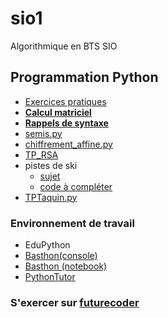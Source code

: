 # sio1
Algorithmique en BTS SIO

## Programmation Python
* [Exercices pratiques](https://pratique.forge.apps.education.fr/balayage/1-lecture_tab/)
* [**Calcul matriciel**](https://notebook.basthon.fr/?from=https://raw.githubusercontent.com/thfruchart/sio1/refs/heads/main/ProduitMat.ipynb)
* [**Rappels de syntaxe**](MementoPython.pdf)
* [semis.py](semis.py)
* [chiffrement_affine.py](chiffrement_affine.py)
* [TP_RSA](https://notebook.basthon.fr/?from=https://raw.githubusercontent.com/thfruchart/sio1/refs/heads/main/TP_RSA.ipynb)
* pistes de ski
  - [sujet](Pistes_de_ski/PistesSKI.pdf)
  - [code à compléter](Pistes_de_ski/SKI_TP.py)
* [TPTaquin.py](TPTaquin.py)



### Environnement de travail
* EduPython
* [Basthon(console)](https://console.basthon.fr/) 
* [Basthon (notebook)](https://notebook.basthon.fr/)
* [PythonTutor](https://pythontutor.com/visualize.html#mode=edit)
### S'exercer sur [futurecoder](https://fr.futurecoder.io/course/#toc)
